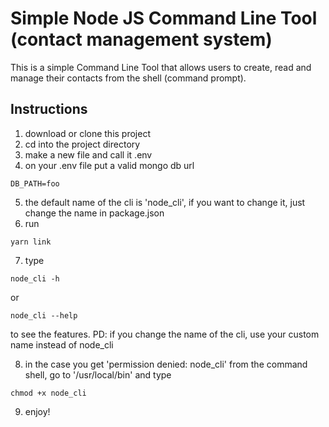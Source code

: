 # Simple Node JS Command Line Tool (contact management system)
This is a simple Command Line Tool that allows users to create, read and manage their contacts from the shell (command prompt).

## Instructions
1) download or clone this project
2) cd into the project directory
3) make a new file and call it .env
4) on your .env file put a valid mongo db url
```
DB_PATH=foo
```
5) the default name of the cli is 'node_cli', if you want to change it, just change the name in package.json
6) run
```
yarn link
```
7) type
```
node_cli -h 
```
or
```
node_cli --help
```
to see the features.
PD: if you change the name of the cli, use your custom name instead of node_cli

8) in the case you get 'permission denied: node_cli' from the command shell, go to '/usr/local/bin' and type
```
chmod +x node_cli
```
9) enjoy!
